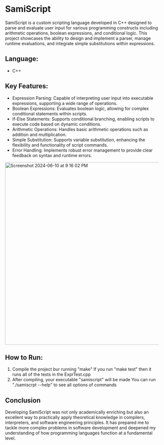 # SamiScript

SamiScript is a custom scripting language developed in C++ designed to parse and evaluate user input for various programming constructs including arithmetic operations, boolean expressions, and conditional logic. This project showcases the ability to design and implement a parser, manage runtime evaluations, and integrate simple substitutions within expressions.

## Language:
- C++

## Key Features:
- Expression Parsing: Capable of interpreting user input into executable expressions, supporting a wide range of operations.
- Boolean Expressions: Evaluates boolean logic, allowing for complex conditional statements within scripts.
- If-Else Statements: Supports conditional branching, enabling scripts to execute code based on dynamic conditions.
- Arithmetic Operations: Handles basic arithmetic operations such as addition and multiplication.
- Simple Substitution: Supports variable substitution, enhancing the flexibility and functionality of script commands.
- Error Handling: Implements robust error management to provide clear feedback on syntax and runtime errors.
<img width="595" alt="Screenshot 2024-06-10 at 9 16 02 PM" src="https://github.com/samipope/SamiP-CodeProjects/assets/142822253/dcfb712b-64e9-4d1b-9143-0fa68e7388da">

## How to Run:
1. Compile the project bur running "make"
   If you run "make test" then it runs all of the tests in the ExprTest.cpp
2. After compiling, your executable "samiscript" will be made
     You can run "./samiscrpt --help" to see all options of commands

 ## Conclusion
 Developing SamiScript was not only academically enriching but also an excellent way to practically apply theoretical knowledge in compilers, interpreters, and software engineering principles. It has prepared me to tackle more complex problems in software development and deepened my understanding of how programming languages function at a fundamental level.

